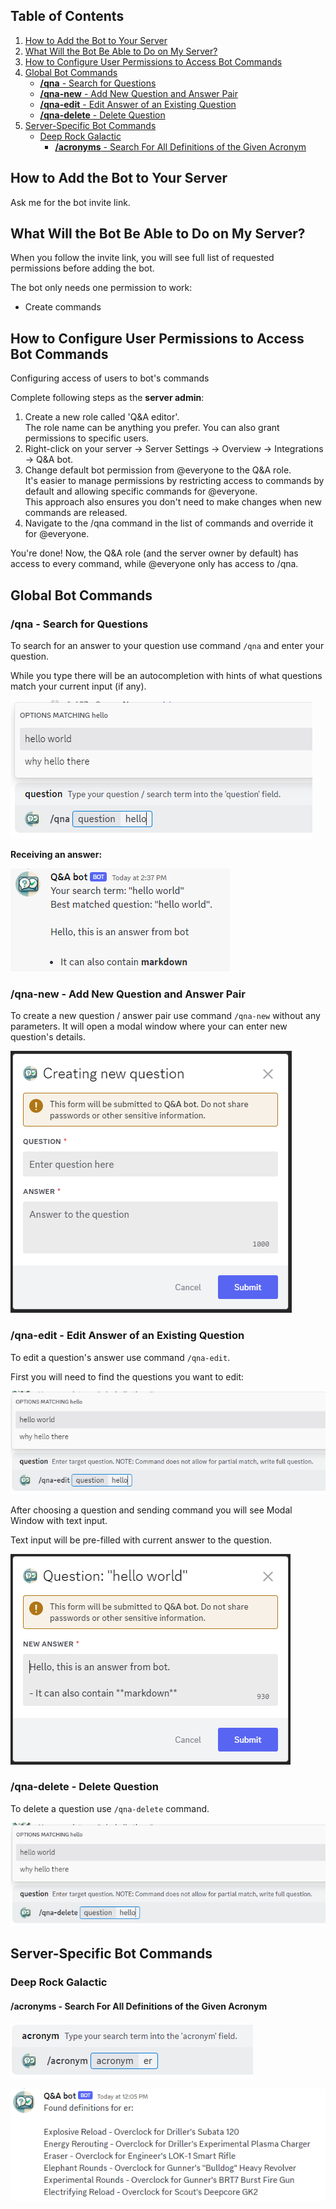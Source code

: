 ## Table of Contents

1. [How to Add the Bot to Your Server](#how-to-add-the-bot-to-your-server)
2. [What Will the Bot Be Able to Do on My Server?](#what-will-the-bot-be-able-to-do-on-my-server)
3. [How to Configure User Permissions to Access Bot Commands](#how-to-configure-user-permissions-to-access-bot-commands)
4. [Global Bot Commands](#global-bot-commands)
   - [**/qna** - Search for Questions](#qna---search-for-questions)
   - [**/qna-new** - Add New Question and Answer Pair](#qna-new---add-new-question-and-answer-pair)
   - [**/qna-edit** - Edit Answer of an Existing Question](#qna-edit---editing-answer-of-existing-question)
   - [**/qna-delete** - Delete Question](#qna-delete---delete-question)
5. [Server-Specific Bot Commands](#server-specific-bot-commands)
   - [Deep Rock Galactic](#deep-rock-galactic)
      - [**/acronyms** - Search For All Definitions of the Given Acronym](#acronyms---search-for-all-definitions-of-the-given-acronym)

## How to Add the Bot to Your Server

Ask me for the bot invite link.

## What Will the Bot Be Able to Do on My Server?
When you follow the invite link,  you will see full list of requested permissions before adding the bot.

The bot only needs one permission to work:
- Create commands

## How to Configure User Permissions to Access Bot Commands
Configuring access of users to bot's commands

Complete following steps as the **server admin**:
1) Create a new role called 'Q&A editor'.  
    The role name can be anything you prefer. You can also grant permissions to specific users.
2) Right-click on your server -> Server Settings -> Overview -> Integrations -> Q&A bot.
3) Change default bot permission from @everyone to the Q&A role.  
    It's easier to manage permissions by restricting access to commands by default and allowing specific commands for @everyone.  
    This approach also ensures you don't need to make changes when new commands are released.
4) Navigate to the /qna command in the list of commands and override it for @everyone.

You're done! Now, the Q&A role (and the server owner by default) has access to every command, while @everyone only has access to /qna.

## Global Bot Commands

### /qna - Search for Questions

To search for an answer to your question use command `/qna` and enter your question. 

While you type there will be an autocompletion with hints of what questions match your current input (if any).

![qna search](assets/qna-search.png)

**Receiving an answer:**

![qna response](assets/qna-response.png)

### /qna-new - Add New Question and Answer Pair

To create a new question / answer pair use command `/qna-new` without any parameters. It will open a modal window where your can enter new question's details.

![qna new](assets/qna-new.png)

### /qna-edit - Edit Answer of an Existing Question

To edit a question's answer use command `/qna-edit`.

First you will need to find the questions you want to edit:

![qna edit search](assets/qna-edit-search.png)

After choosing a question and sending command you will see Modal Window with text input.

Text input will be pre-filled with current answer to the question.

![qna edit modal](assets/qna-edit-modal.png)

### /qna-delete - Delete Question

To delete a question use `/qna-delete` command.

![qna delete search](assets/qna-delete-search.png)

## Server-Specific Bot Commands

### Deep Rock Galactic

#### /acronyms - Search For All Definitions of the Given Acronym

![acronym search](assets/acronyms-search.png)

![acronym response](assets/acronyms-response.png)